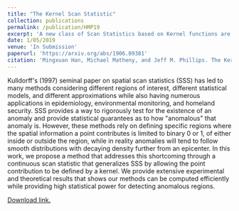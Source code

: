 ```yaml
---
title: "The Kernel Scan Statistic"
collection: publications
permalink: /publication/HMP19
excerpt: 'A new class of Scan Statistics based on Kernel functions are defined and then properties and methods of computing them are explored.'
date: 1/05/2019 
venue: 'In Submission'
paperurl: 'https://arxiv.org/abs/1906.09381'
citation: 'Mingxuan Han, Michael Matheny, and Jeff M. Phillips. The Kernel Scan Statistic. In Submission(arxiv:1906.09381), 2019.'
---
```

Kulldorff's (1997) seminal paper on spatial scan statistics (SSS) has led to many methods considering different regions of interest, different statistical models, and different approximations while also having numerous applications in epidemiology, environmental monitoring, and homeland security. SSS provides a way to rigorously test for the existence of an anomaly and provide statistical guarantees as to how "anomalous" that anomaly is. However, these methods rely on defining specific regions where the spatial information a point contributes is limited to  binary 0 or 1, of either inside or outside the region, while in reality anomalies will tend to follow smooth distributions with decaying density further from an epicenter.
In this work, we propose a method that addresses this shortcoming through a continuous scan statistic that generalizes SSS by allowing the point contribution to be defined by a kernel.  We provide extensive experimental and theoretical results that shows our methods can be computed efficiently while providing high statistical power for detecting anomalous regions. 

[Download link.](https://arxiv.org/abs/1906.09381)

